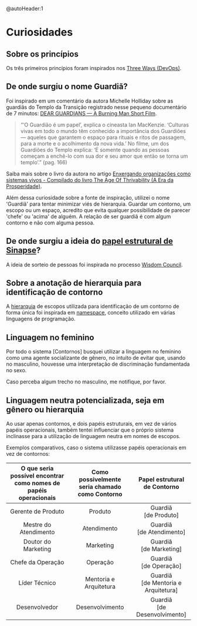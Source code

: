 @autoHeader:1


# Curiosidades

## Sobre os princípios
Os três primeiros princípios foram inspirados nos [Three Ways (DevOps)](https://itrevolution.com/the-three-ways-principles-underpinning-devops/).

## De onde surgiu o nome Guardiã?
Foi inspirado em um comentário da autora Michelle Holliday sobre as guardiãs do Templo da Transição registrado nesse pequeno documentário de 7 minutos: [DEAR GUARDIANS — A Burning Man Short Film](https://www.youtube.com/watch?v=1Rdqven5MZI).

> “‘O Guardião é um papel’, explica o cineasta Ian MacKenzie. ‘Culturas vivas em todo o mundo têm conhecido a importância dos Guardiões — aqueles que garantem o espaço para rituais e ritos de passagem, para a morte e o acolhimento da nova vida.’ No filme, um dos Guardiões do Templo explica: ‘É somente quando as pessoas começam a enchê-lo com sua dor e seu amor que então se torna um templo’.” (pag. 166)

Saiba mais sobre o livro da autora no artigo [Enxergando organizações como sistemas vivos - Compilado do livro The Age Of Thrivability (A Era da Prosperidade)](https://medium.com/tentaculus/organizacoes-como-sistemas-vivos-80d36e1011f3).

Além dessa curiosidade sobre a fonte de inspiração, utilizei o nome 'Guardiã' para tentar minimizar viés de hierarquia. Guardar um contorno, um escopo ou um espaço, acredito que evita qualquer possibilidade de parecer 'chefe' ou 'acima' de alguém. A relação de ser guardiã é com algum contorno e não com alguma pessoa.

## De onde surgiu a ideia do [papel estrutural de Sinapse](apps#papel-estrutural-de-sinapse)?
A ideia de sorteio de pessoas foi inspirada no processo [Wisdom Council](https://www.wisedemocracy.org/3-wisdom-council-process.html).

## Sobre a anotação de hierarquia para identificação de contorno
A [hierarquia](contornos#escopo) de escopos utilizada para identificação de um contorno de forma única foi inspirada em [namespace](https://pt.wikipedia.org/wiki/Espa%C3%A7o_de_nomes), conceito utilizado em várias linguagens de programação.

## Linguagem no feminino
Por todo o sistema [Contornos] busquei utilizar a linguagem no feminino como uma agente socializante de gênero, no intuito de evitar que, usando no masculino, houvesse uma interpretação de discriminação fundamentada no sexo.

Caso perceba algum trecho no masculino, me notifique, por favor.

## Linguagem neutra potencializada, seja em gênero ou hierarquia
Ao usar apenas contornos, e dois papéis estruturais, em vez de vários papéis operacionais, também tentei influenciar que o próprio sistema inclinasse para a utilização de linguagem neutra em nomes de escopos.

Exemplos comparativos, caso o sistema utilizasse papéis operacionais em vez de contornos:

| O que seria possível encontrar como nomes de  papéis operacionais | Como possivelmente seria chamado como Contorno | Papel estrutural de Contorno
| :---: | :---: | :---: |
| Gerente de Produto     | Produto     | Guardiã<br />[de Produto] |
| Mestre do Atendimento     | Atendimento     | Guardiã<br />[de Atendimento] |
| Doutor do Marketing   | Marketing   | Guardiã<br />[de Marketing] | 
| Chefe da Operação     | Operação    | Guardiã<br />[de Operação] |
| Líder Técnico         | Mentoria e Arquitetura | Guardiã<br />[de Mentoria e Arquitetura] |
| Desenvolvedor         | Desenvolvimento | Guardiã<br />[de Desenvolvimento] |
